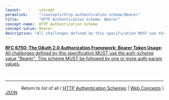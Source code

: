 ```yaml
---
layout:        concept
permalink:     "/concepts/http-authentication-scheme/Bearer"
title:         "HTTP Authentication Scheme: Bearer"
concept-name:  HTTP Authentication Scheme
concept-value: Bearer
description: "All challenges defined by this specification MUST use the auth-scheme value \"Bearer\". This scheme MUST be followed by one or more auth-param values."
---
```


**[RFC 6750: The OAuth 2.0 Authorization Framework: Bearer Token Usage](/specs/IETF/RFC/6750 "This specification describes how to use bearer tokens in HTTP requests to access OAuth 2.0 protected resources. Any party in possession of a bearer token (a &#34;bearer&#34;) can use it to get access to the associated resources (without demonstrating possession of a cryptographic key). To prevent misuse, bearer tokens need to be protected from disclosure in storage and in transport."):** [All challenges defined by this specification MUST use the auth-scheme value "Bearer". This scheme MUST be followed by one or more auth-param values.](http://tools.ietf.org/html/rfc6750#section-3 "Read documentation for HTTP Authentication Scheme &#34;Bearer&#34;")

<br/>
<hr/>

<p style="float : left"><a href="./Bearer.json" title="JSON representing this particular Web Concept value">JSON</a></p>
<p style="text-align: right">Return to list of all ( <a href="../http-authentication-scheme/">HTTP Authentication Schemes</a> | <a href="../">Web Concepts</a> )</p>
